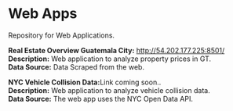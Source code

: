 # Web Apps
Repository for Web Applications.<br/>

<b>Real Estate Overview Guatemala City:</b> http://54.202.177.225:8501/<br/> 
<b>Description:</b> Web application to analyze property prices in GT.<br/>
<b>Data Source:</b> Data Scraped from the web.

<b>NYC Vehicle Collision Data:</b>Link coming soon..<br/> 
<b>Description:</b> Web application to analyze vehicle collision data.<br/>
<b>Data Source:</b> The web app uses the NYC Open Data API.
